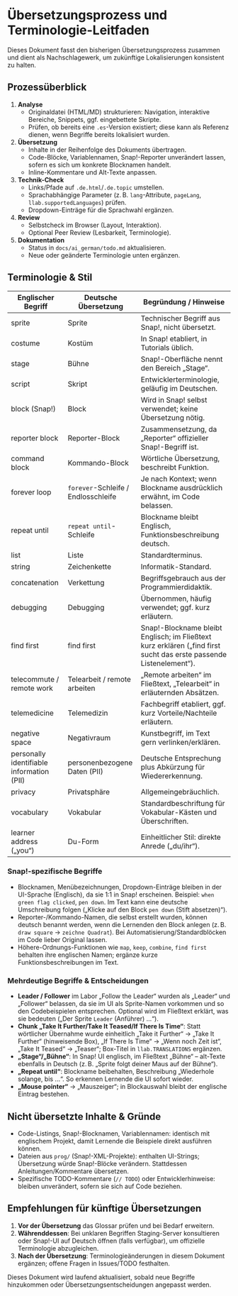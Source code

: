 # Übersetzungsprozess und Terminologie-Leitfaden

Dieses Dokument fasst den bisherigen Übersetzungsprozess zusammen und dient als Nachschlagewerk, um zukünftige Lokalisierungen konsistent zu halten.

## Prozessüberblick
1. **Analyse**  
   - Originaldatei (HTML/MD) strukturieren: Navigation, interaktive Bereiche, Snippets, ggf. eingebettete Skripte.  
   - Prüfen, ob bereits eine `.es`-Version existiert; diese kann als Referenz dienen, wenn Begriffe bereits lokalisiert wurden.
2. **Übersetzung**  
   - Inhalte in der Reihenfolge des Dokuments übertragen.  
   - Code-Blöcke, Variablennamen, Snap!-Reporter unverändert lassen, sofern es sich um konkrete Blocknamen handelt.  
   - Inline-Kommentare und Alt-Texte anpassen.
3. **Technik-Check**  
   - Links/Pfade auf `.de.html`/`.de.topic` umstellen.  
   - Sprachabhängige Parameter (z. B. `lang`-Attribute, `pageLang`, `llab.supportedLanguages`) prüfen.  
   - Dropdown-Einträge für die Sprachwahl ergänzen.
4. **Review**  
   - Selbstcheck im Browser (Layout, Interaktion).  
   - Optional Peer Review (Lesbarkeit, Terminologie).  
5. **Dokumentation**  
   - Status in `docs/ai_german/todo.md` aktualisieren.  
   - Neue oder geänderte Terminologie unten ergänzen.

## Terminologie & Stil
| Englischer Begriff | Deutsche Übersetzung | Begründung / Hinweise |
|--------------------|---------------------|------------------------|
| sprite             | Sprite              | Technischer Begriff aus Snap!, nicht übersetzt. |
| costume            | Kostüm              | In Snap! etabliert, in Tutorials üblich. |
| stage              | Bühne               | Snap!-Oberfläche nennt den Bereich „Stage“. |
| script             | Skript              | Entwicklerterminologie, geläufig im Deutschen. |
| block (Snap!)      | Block               | Wird in Snap! selbst verwendet; keine Übersetzung nötig. |
| reporter block     | Reporter-Block      | Zusammensetzung, da „Reporter“ offizieller Snap!-Begriff ist. |
| command block      | Kommando-Block      | Wörtliche Übersetzung, beschreibt Funktion. |
| forever loop       | `forever`-Schleife / Endlosschleife | Je nach Kontext; wenn Blockname ausdrücklich erwähnt, im Code belassen. |
| repeat until       | `repeat until`-Schleife | Blockname bleibt Englisch, Funktionsbeschreibung deutsch. |
| list               | Liste               | Standardterminus. |
| string             | Zeichenkette        | Informatik-Standard. |
| concatenation      | Verkettung          | Begriffsgebrauch aus der Programmierdidaktik. |
| debugging          | Debugging           | Übernommen, häufig verwendet; ggf. kurz erläutern. |
| find first         | find first          | Snap!-Blockname bleibt Englisch; im Fließtext kurz erklären („find first sucht das erste passende Listenelement“). |
| telecommute / remote work | Telearbeit / remote arbeiten | „Remote arbeiten“ im Fließtext, „Telearbeit“ in erläuternden Absätzen. |
| telemedicine       | Telemedizin         | Fachbegriff etabliert, ggf. kurz Vorteile/Nachteile erläutern. |
| negative space     | Negativraum         | Kunstbegriff, im Text gern verlinken/erklären. |
| personally identifiable information (PII) | personenbezogene Daten (PII) | Deutsche Entsprechung plus Abkürzung für Wiedererkennung. |
| privacy            | Privatsphäre        | Allgemeingebräuchlich. |
| vocabulary         | Vokabular           | Standardbeschriftung für Vokabular-Kästen und Überschriften. |
| learner address („you“) | Du-Form        | Einheitlicher Stil: direkte Anrede („du/ihr“). |

### Snap!-spezifische Begriffe
- Blocknamen, Menübezeichnungen, Dropdown-Einträge bleiben in der UI-Sprache (Englisch), da sie 1:1 in Snap! erscheinen. Beispiel: `when green flag clicked`, `pen down`. Im Text kann eine deutsche Umschreibung folgen („Klicke auf den Block `pen down` (Stift absetzen)“).
- Reporter-/Kommando-Namen, die selbst erstellt wurden, können deutsch benannt werden, wenn die Lernenden den Block anlegen (z. B. `draw square` → `zeichne Quadrat`). Bei Automatisierung/Standardblöcken im Code lieber Original lassen.
- Höhere-Ordnungs-Funktionen wie `map`, `keep`, `combine`, `find first` behalten ihre englischen Namen; ergänze kurze Funktionsbeschreibungen im Text.

### Mehrdeutige Begriffe & Entscheidungen
- **Leader / Follower** im Labor „Follow the Leader“ wurden als „Leader“ und „Follower“ belassen, da sie im UI als Sprite-Namen vorkommen und so den Codebeispielen entsprechen. Optional wird im Fließtext erklärt, was sie bedeuten („Der Sprite `Leader` (Anführer) ...“).
- **Chunk „Take It Further/Take It Teased/If There Is Time“**: Statt wörtlicher Übernahme wurde einheitlich „Take it Further“ → „Take It Further“ (hinweisende Box), „If There Is Time“ → „Wenn noch Zeit ist“, „Take It Teased“ → „Teaser“; Box-Titel in `llab.TRANSLATIONS` ergänzen.
- **„Stage“/„Bühne“**: In Snap! UI englisch, im Fließtext „Bühne“ – alt-Texte ebenfalls in Deutsch (z. B. „Sprite folgt deiner Maus auf der Bühne“).
- **„Repeat until“**: Blockname beibehalten, Beschreibung „Wiederhole solange, bis ...“. So erkennen Lernende die UI sofort wieder.
- **„Mouse pointer“** → „Mauszeiger“; in Blockauswahl bleibt der englische Eintrag bestehen.

## Nicht übersetzte Inhalte & Gründe
- Code-Listings, Snap!-Blocknamen, Variablennamen: identisch mit englischem Projekt, damit Lernende die Beispiele direkt ausführen können.
- Dateien aus `prog/` (Snap!-XML-Projekte): enthalten UI-Strings; Übersetzung würde Snap!-Blöcke verändern. Stattdessen Anleitungen/Kommentare übersetzen.
- Spezifische TODO-Kommentare (`// TODO`) oder Entwicklerhinweise: bleiben unverändert, sofern sie sich auf Code beziehen.

## Empfehlungen für künftige Übersetzungen
1. **Vor der Übersetzung** das Glossar prüfen und bei Bedarf erweitern.  
2. **Währenddessen**: Bei unklaren Begriffen Staging-Server konsultieren oder Snap!-UI auf Deutsch öffnen (falls verfügbar), um offizielle Terminologie abzugleichen.  
3. **Nach der Übersetzung**: Terminologieänderungen in diesem Dokument ergänzen; offene Fragen in Issues/TODO festhalten.

Dieses Dokument wird laufend aktualisiert, sobald neue Begriffe hinzukommen oder Übersetzungsentscheidungen angepasst werden.
